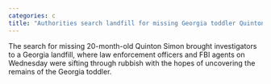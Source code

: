 ```yaml
---
categories: c
title: "Authorities search landfill for missing Georgia toddler Quinton Simon"
---
```

The search for missing 20-month-old Quinton Simon brought investigators to a Georgia landfill, where law enforcement officers and FBI agents on Wednesday were sifting through rubbish with the hopes of uncovering the remains of the Georgia toddler.